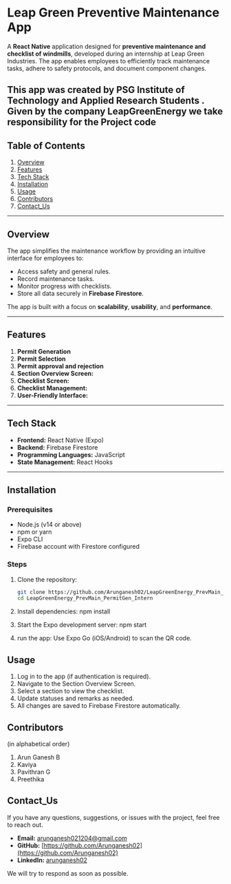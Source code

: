 # **Leap Green Preventive Maintenance App**

A **React Native** application designed for **preventive maintenance and checklist of windmills**, developed during an internship at Leap Green Industries. The app enables employees to efficiently track maintenance tasks, adhere to safety protocols, and document component changes.

This app was created by **PSG Institute of Technology and Applied Research Students** . Given by the company **LeapGreenEnergy** we take responsibility for the Project code
---

## **Table of Contents**
1. [Overview](#overview)
2. [Features](#features)
3. [Tech Stack](#tech-stack)
4. [Installation](#installation)
5. [Usage](#usage)
6. [Contributors](#contributors)
7. [Contact_Us](#contact_us)
---

## **Overview**
The app simplifies the maintenance workflow by providing an intuitive interface for employees to:
- Access safety and general rules.
- Record maintenance tasks.
- Monitor progress with checklists.
- Store all data securely in **Firebase Firestore**.

The app is built with a focus on **scalability**, **usability**, and **performance**.

---

## **Features**
1. **Permit Generation**
2. **Permit Selection**
3. **Permit approval and rejection**
4. **Section Overview Screen:**
5. **Checklist Screen:**
6. **Checklist Management:**
7. **User-Friendly Interface:**

---

## **Tech Stack**
- **Frontend:** React Native (Expo)
- **Backend:** Firebase Firestore
- **Programming Languages:** JavaScript
- **State Management:** React Hooks

---

## **Installation**

### **Prerequisites**
- Node.js (v14 or above)
- npm or yarn
- Expo CLI
- Firebase account with Firestore configured

### **Steps**
1. Clone the repository:
   ```bash
   git clone https://github.com/Arunganesh02/LeapGreenEnergy_PrevMain_PermitGen_Intern.git
   cd LeapGreenEnergy_PrevMain_PermitGen_Intern
2. Install dependencies:
npm install

3. Start the Expo development server:
npm start

4. run the app:
Use Expo Go (iOS/Android) to scan the QR code.

## Usage
1. Log in to the app (if authentication is required).
2. Navigate to the Section Overview Screen.
3. Select a section to view the checklist.
4. Update statuses and remarks as needed.
5. All changes are saved to Firebase Firestore automatically.

## Contributors

(in alphabetical order)

1. Arun Ganesh B
2. Kaviya
3. Pavithran G
4. Preethika

## Contact_Us

If you have any questions, suggestions, or issues with the project, feel free to reach out.

- **Email:** [arunganesh021204@gmail.com](mailto:arunganesh021204@gmail.com)
- **GitHub:** [https://github.com/Arunganesh02](https://github.com/Arunganesh02)
- **LinkedIn:** [arunganesh02](https://www.linkedin.com/in/arun-ganesh-809537243/)

We will try to respond as soon as possible.
